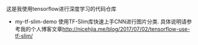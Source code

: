 这是我使用tensorflow进行深度学习的代码仓库

* my-tf-slim-demo
使用TF-Slim库快速上手CNN进行图片分类. 具体说明请参考我的个人博客文章<http://nicehjia.me/blog/2017/07/02/tensorflow-use-tf-slim/>